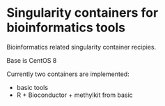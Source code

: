 # Singularity containers for bioinformatics tools

Bioinformatics related singularity container recipies. 

Base is CentOS 8

Currently two containers are implemented: 
- basic tools
- R + Bioconductor + methylkit from basic
